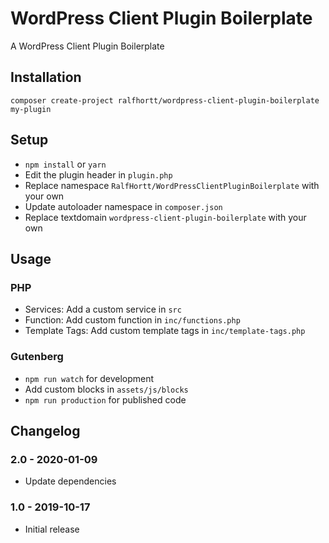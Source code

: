 # WordPress Client Plugin Boilerplate

A WordPress Client Plugin Boilerplate

## Installation

`composer create-project ralfhortt/wordpress-client-plugin-boilerplate my-plugin`

## Setup

- `npm install` or `yarn`
- Edit the plugin header in `plugin.php`
- Replace namespace `RalfHortt/WordPressClientPluginBoilerplate` with your own
- Update autoloader namespace in `composer.json`
- Replace textdomain `wordpress-client-plugin-boilerplate` with your own

## Usage

### PHP

- Services: Add a custom service in `src`
- Function: Add custom function in `inc/functions.php`
- Template Tags: Add custom template tags in `inc/template-tags.php`

### Gutenberg

- `npm run watch` for development
- Add custom blocks in `assets/js/blocks`
- `npm run production` for published code

## Changelog

### 2.0 - 2020-01-09

* Update dependencies

### 1.0 - 2019-10-17

* Initial release
